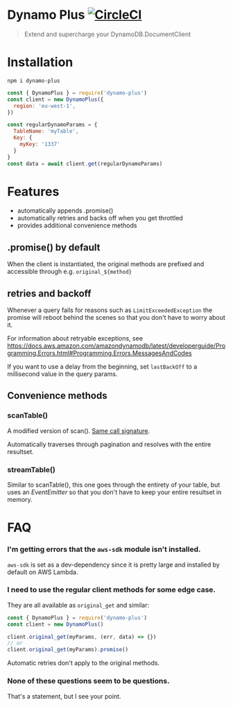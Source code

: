 # Dynamo Plus [![CircleCI](https://circleci.com/gh/Sleavely/dynamo-plus/tree/master.svg?style=svg&circle-token=3d9ba39451f3fd7173df433bf09d48bd69e2ecb7)](https://circleci.com/gh/Sleavely/dynamo-plus/tree/master)

> Extend and supercharge your DynamoDB.DocumentClient

# Installation

```shell
npm i dynamo-plus
```

```js
const { DynamoPlus } = require('dynamo-plus')
const client = new DynamoPlus({
  region: 'eu-west-1',
})

const regularDynamoParams = {
  TableName: 'myTable',
  Key: {
    myKey: '1337'
  }
}
const data = await client.get(regularDynamoParams)
```

# Features

- automatically appends .promise()
- automatically retries and backs off when you get throttled
- provides additional convenience methods

## .promise() by default

When the client is instantiated, the original methods are prefixed and accessible through e.g. ``original_${method}``

## retries and backoff

Whenever a query fails for reasons such as `LimitExceededException` the promise will reboot behind the scenes so that you don't have to worry about it.

For information about retryable exceptions, see https://docs.aws.amazon.com/amazondynamodb/latest/developerguide/Programming.Errors.html#Programming.Errors.MessagesAndCodes

If you want to use a delay from the beginning, set `lastBackOff` to a millisecond value in the query params.

## Convenience methods

### scanTable()

A modified version of scan(). [Same call signature](https://docs.aws.amazon.com/AWSJavaScriptSDK/latest/AWS/DynamoDB/DocumentClient.html#scan-property).

Automatically traverses through pagination and resolves with the entire resultset.

### streamTable()

Similar to scanTable(), this one goes through the entirety of your table, but uses an _EventEmitter_ so that you don't have to keep your entire resultset in memory.


# FAQ

### I'm getting errors that the `aws-sdk` module isn't installed.

`aws-sdk` is set as a dev-dependency since it is pretty large and installed by default on AWS Lambda.

### I need to use the regular client methods for some edge case.

They are all available as `original_get` and similar:

```js
const { DynamoPlus } = require('dynamo-plus')
const client = new DynamoPlus()

client.original_get(myParams, (err, data) => {})
// or
client.original_get(myParams).promise()
```

Automatic retries don't apply to the original methods.


### None of these questions seem to be questions.

That's a statement, but I see your point.
